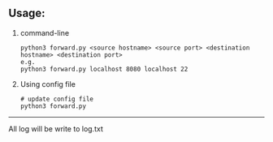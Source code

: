 ## Usage:

1. command-line
	```
	python3 forward.py <source hostname> <source port> <destination hostname> <destination port>
	e.g.
	python3 forward.py localhost 8080 localhost 22
	```

2. Using config file
	```
	# update config file
	python3 forward.py
	```

---
All log will be write to log.txt
